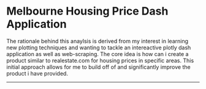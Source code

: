# Melbourne Housing Price Dash Application
The rationale behind this anaylsis is derived from my interest in learning new plotting techniques and wanting to tackle an intereactive plotly dash application as well as web-scraping. 
The core idea is how can i create a product similar to realestate.com for housing prices in specific areas. This initial approach allows for me to build off of and significantly improve the product i have provided. 
___

